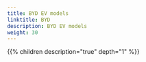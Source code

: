 ```yaml
---
title: BYD EV models
linktitle: BYD
description: BYD EV models
weight: 30
---
```

{{% children description="true" depth="1" %}}
